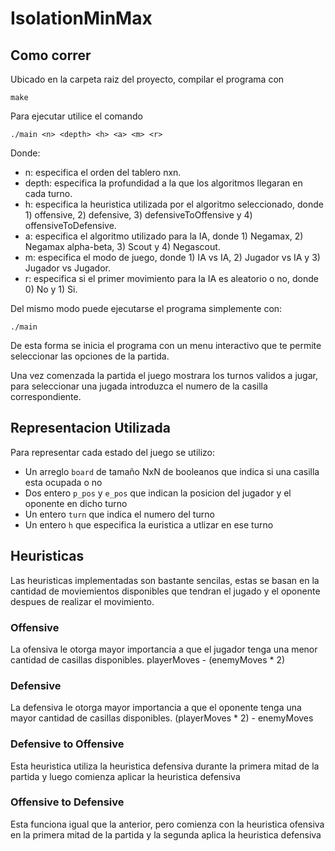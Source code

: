 # IsolationMinMax

## Como correr

Ubicado en la carpeta raiz del proyecto, compilar el programa con 

```
make
```

Para ejecutar utilice el comando

```
./main <n> <depth> <h> <a> <m> <r>
```
Donde:
- n: especifica el orden del tablero nxn.
- depth: especifica la profundidad a la que los algoritmos llegaran en cada turno.
- h: especifica la heuristica utilizada por el algoritmo seleccionado, donde 1) offensive, 2) defensive, 3) defensiveToOffensive y 4) offensiveToDefensive.
- a: especifica el algoritmo utilizado para la IA, donde 1) Negamax, 2) Negamax alpha-beta, 3) Scout y 4) Negascout.
- m: especifica el modo de juego, donde 1) IA vs IA, 2) Jugador vs IA y 3) Jugador vs Jugador.
- r: especifica si el primer movimiento para la IA es aleatorio o no, donde 0) No y 1) Si.

Del mismo modo puede ejecutarse el programa simplemente con:

```
./main
```
De esta forma se inicia el programa con un menu interactivo que te permite seleccionar las opciones de la partida.

Una vez comenzada la partida el juego mostrara los turnos validos a jugar, para seleccionar una jugada introduzca el numero de la casilla correspondiente.

## Representacion Utilizada
Para representar cada estado del juego se utilizo:
- Un arreglo `board` de tamaño NxN de booleanos que indica si una casilla esta ocupada o no
- Dos entero `p_pos` y `e_pos` que indican la posicion del jugador y el oponente en dicho turno
- Un entero `turn` que indica el numero del turno
- Un entero `h` que especifica la euristica a utlizar en ese turno

## Heuristicas
Las heuristicas implementadas son bastante sencilas, estas se basan en la cantidad de moviemientos disponibles que tendran el jugado y el oponente despues de realizar el movimiento.

### Offensive
La ofensiva le otorga mayor importancia a que el jugador tenga una menor cantidad de casillas disponibles.
playerMoves - (enemyMoves * 2)

### Defensive
La defensiva le otorga mayor importancia a que el oponente tenga una mayor cantidad de casillas disponibles.
(playerMoves * 2) - enemyMoves

### Defensive to Offensive
Esta heuristica utiliza la heuristica defensiva durante la primera mitad de la partida y luego comienza aplicar la heuristica defensiva

### Offensive to Defensive
Esta funciona igual que la anterior, pero comienza con la heuristica ofensiva en la primera mitad de la partida y la segunda aplica la heuristica defensiva
